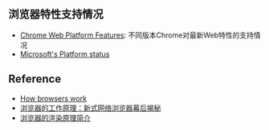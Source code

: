 

## 浏览器特性支持情况
- [Chrome Web Platform Features](https://www.chromestatus.com/features): 不同版本Chrome对最新Web特性的支持情况
- [Microsoft's Platform status](https://developer.microsoft.com/en-us/microsoft-edge/platform/status/)

## Reference
- [How browsers work](http://taligarsiel.com/Projects/howbrowserswork1.htm)
- [浏览器的工作原理：新式网络浏览器幕后揭秘](http://www.html5rocks.com/zh/tutorials/internals/howbrowserswork/)
- [浏览器的渲染原理简介](http://coolshell.cn/articles/9666.html)
